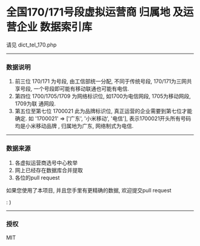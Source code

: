 # 全国170/171号段虚拟运营商 归属地 及运营企业 数据索引库

请见 dict_tel_170.php

---
### 数据说明
 1. 前三位 170/171 为号段, 由工信部统一分配, 不同于传统号段, 170/171为三网共享号段,
 一个号段即可能有移动联通也可能有电信.
 2. 第四位 1700/1705/1709 为网络标识位, 如1700为电信网段, 1705为移动网段, 1709为联
 通网段.
 3. 第五位至第七位 1700021 此为品牌标识位, 真正运营的企业需要到第七位才能确定. 如
 '1700021' => ['广东', '小米移动', '电信'], 表示1700021开头所有号码均是小米移动品牌
 , 归属地为广东, 网络制式为电信.

---
### 数据来源
 1. 各虚拟运营商选号中心枚举
 2. 网上已经存在数据库合并提取
 3. 各位的pull request

 如果您使用了本项目, 并且您手里有更精确的数据, 欢迎提交pull request

 : )

---
### 授权
MIT